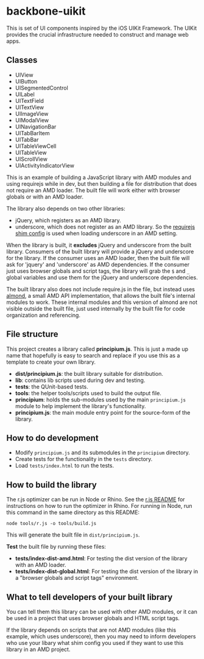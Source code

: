 # backbone-uikit

This is set of UI components inspired by the iOS UIKit Framework.
The UIKit provides the crucial infrastructure needed to construct and manage web apps.

## Classes

* UIView
* UIButton
* UISegmentedControl
* UILabel
* UITextField
* UITextView
* UIImageView
* UIModalView
* UINavigationBar
* UITabBarItem
* UITabBar
* UITableViewCell
* UITableView
* UIScrollView
* UIActivityIndicatorView

This is an example of building a JavaScript library with AMD modules and using
requirejs while in dev, but then building a file for distribution that does
not require an AMD loader. The built file will work either with browser globals
or with an AMD loader.

The library also depends on two other libraries:

* jQuery, which registers as an AMD library.
* underscore, which does not register as an AMD library. So the
[requirejs shim config](http://requirejs.org/docs/api.html#config-shim) is used
when loading underscore in an AMD setting.

When the library is built, it **excludes** jQuery and underscore from the
built library. Consumers of the built library will  provide a jQuery and
underscore for the library. If the consumer uses an AMD loader, then the built
file will ask for 'jquery' and 'underscore' as AMD dependencies. If the consumer
just uses browser globals and script tags, the library will grab the `$` and
`_` global variables and use them for the jQuery and underscore dependencies.

The built library also does not include require.js in the file, but instead
uses [almond](https://github.com/jrburke/almond), a small AMD API
implementation, that allows the built file's internal modules to work. These
internal modules and this version of almond are not visible outside the built
file, just used internally by the built file for code organization and
referencing.

## File structure

This project creates a library called **principium.js**. This is just a made
up name that hopefully is easy to search and replace if you use this as a
template to create your own library.

* **dist/principium.js**: the built library suitable for distribution.
* **lib**: contains lib scripts used during dev and testing.
* **tests**: the QUnit-based tests.
* **tools**: the helper tools/scripts used to build the output file.
* **principium**: holds the sub-modules used by the main `principium.js` module
to help implement the library's functionality.
* **principium.js**: the main module entry point for the source-form of the
library.

## How to do development

* Modify `principium.js` and its submodules in the `principium` directory.
* Create tests for the functionality in the `tests` directory.
* Load `tests/index.html` to run the tests.

## How to build the library

The r.js optimizer can be run in Node or Rhino. See the
[r.js README](https://github.com/jrburke/r.js) for instructions on how to run
the optimizer in Rhino. For running in Node, run this command in the
same directory as this README:

    node tools/r.js -o tools/build.js

This will generate the built file in `dist/principium.js`.

**Test** the built file by running these files:

* **tests/index-dist-amd.html**: For testing the dist version of the library
with an AMD loader.
* **tests/index-dist-global.html**: For testing the dist version of the library
in a "browser globals and script tags" environment.

## What to tell developers of your built library

You can tell them this library can be used with other AMD modules, or it can be
used in a project that uses browser globals and HTML script tags.

If the library depends on scripts that are not AMD modules (like this example,
which uses underscore), then you may need to inform developers who use your
libary what shim config you used if they want to use this library in an AMD
project.
